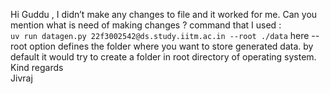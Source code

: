 Hi Guddu ,
I didn’t make any changes to file and it worked for me. Can you mention what
is need of making changes ?
command that I used :  
`uv run datagen.py 22f3002542@ds.study.iitm.ac.in --root ./data`
here --root option defines the folder where you want to store generated data.
by default it would try to create a folder in root directory of operating
system.
Kind regards  
Jivraj